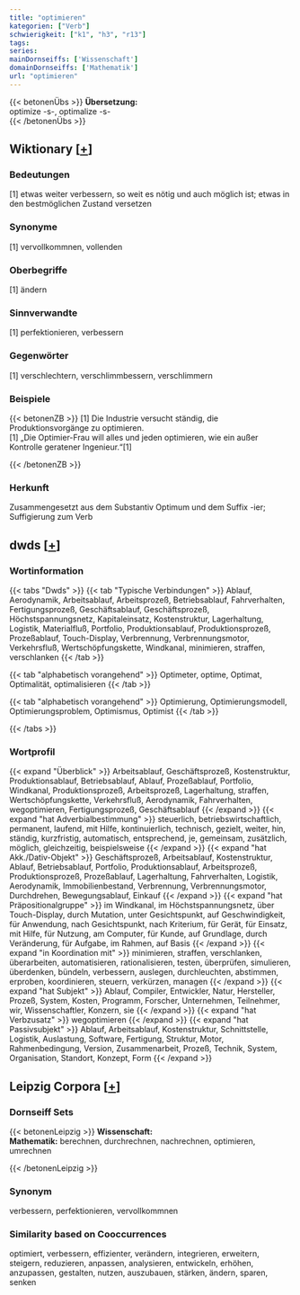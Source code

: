 ```yaml
---
title: "optimieren"
kategorien: ["Verb"]
schwierigkeit: ["k1", "h3", "r13"]
tags:
series:
mainDornseiffs: ['Wissenschaft']
domainDornseiffs: ['Mathematik']
url: "optimieren"
---
```


{{< betonenÜbs >}}
**Übersetzung:**  
optimize -s-, optimalize -s-  
{{< /betonenÜbs >}}

## Wiktionary [[+](https://de.wiktionary.org/wiki/optimieren)]

### Bedeutungen
[1] etwas weiter verbessern, so weit es nötig und auch möglich ist; etwas in den bestmöglichen Zustand versetzen  

### Synonyme
[1] vervollkommnen, vollenden  

### Oberbegriffe
[1] ändern  

### Sinnverwandte
[1] perfektionieren, verbessern  

### Gegenwörter
[1] verschlechtern, verschlimmbessern, verschlimmern  

### Beispiele
{{< betonenZB >}}
[1] Die Industrie versucht ständig, die Produktionsvorgänge zu optimieren.  
[1] „Die Optimier-Frau will alles und jeden optimieren, wie ein außer Kontrolle geratener Ingenieur.“[1]  

{{< /betonenZB >}}
### Herkunft
Zusammengesetzt aus dem Substantiv Optimum und dem Suffix -ier; Suffigierung zum Verb  



## dwds [[+](https://www.dwds.de/wb/optimieren)]

### Wortinformation
{{< tabs "Dwds" >}}
{{< tab "Typische Verbindungen" >}}
Ablauf, Aerodynamik, Arbeitsablauf, Arbeitsprozeß, Betriebsablauf, Fahrverhalten, Fertigungsprozeß, Geschäftsablauf, Geschäftsprozeß, Höchstspannungsnetz, Kapitaleinsatz, Kostenstruktur, Lagerhaltung, Logistik, Materialfluß, Portfolio, Produktionsablauf, Produktionsprozeß, Prozeßablauf, Touch-Display, Verbrennung, Verbrennungsmotor, Verkehrsfluß, Wertschöpfungskette, Windkanal, minimieren, straffen, verschlanken
{{< /tab >}}

{{< tab "alphabetisch vorangehend" >}}
Optimeter, optime, Optimat, Optimalität, optimalisieren
{{< /tab >}}

{{< tab "alphabetisch vorangehend" >}}
Optimierung, Optimierungsmodell, Optimierungsproblem, Optimismus, Optimist
{{< /tab >}}

{{< /tabs >}}

### Wortprofil
{{< expand "Überblick" >}} Arbeitsablauf, Geschäftsprozeß, Kostenstruktur, Produktionsablauf, Betriebsablauf, Ablauf, Prozeßablauf, Portfolio, Windkanal, Produktionsprozeß, Arbeitsprozeß, Lagerhaltung, straffen, Wertschöpfungskette, Verkehrsfluß, Aerodynamik, Fahrverhalten, wegoptimieren, Fertigungsprozeß, Geschäftsablauf {{< /expand >}}
{{< expand "hat Adverbialbestimmung" >}} steuerlich, betriebswirtschaftlich, permanent, laufend, mit Hilfe, kontinuierlich, technisch, gezielt, weiter, hin, ständig, kurzfristig, automatisch, entsprechend, je, gemeinsam, zusätzlich, möglich, gleichzeitig, beispielsweise {{< /expand >}}
{{< expand "hat Akk./Dativ-Objekt" >}} Geschäftsprozeß, Arbeitsablauf, Kostenstruktur, Ablauf, Betriebsablauf, Portfolio, Produktionsablauf, Arbeitsprozeß, Produktionsprozeß, Prozeßablauf, Lagerhaltung, Fahrverhalten, Logistik, Aerodynamik, Immobilienbestand, Verbrennung, Verbrennungsmotor, Durchdrehen, Bewegungsablauf, Einkauf {{< /expand >}}
{{< expand "hat Präpositionalgruppe" >}} im Windkanal, im Höchstspannungsnetz, über Touch-Display, durch Mutation, unter Gesichtspunkt, auf Geschwindigkeit, für Anwendung, nach Gesichtspunkt, nach Kriterium, für Gerät, für Einsatz, mit Hilfe, für Nutzung, am Computer, für Kunde, auf Grundlage, durch Veränderung, für Aufgabe, im Rahmen, auf Basis {{< /expand >}}
{{< expand "in Koordination mit" >}} minimieren, straffen, verschlanken, überarbeiten, automatisieren, rationalisieren, testen, überprüfen, simulieren, überdenken, bündeln, verbessern, auslegen, durchleuchten, abstimmen, erproben, koordinieren, steuern, verkürzen, managen {{< /expand >}}
{{< expand "hat Subjekt" >}} Ablauf, Compiler, Entwickler, Natur, Hersteller, Prozeß, System, Kosten, Programm, Forscher, Unternehmen, Teilnehmer, wir, Wissenschaftler, Konzern, sie {{< /expand >}}
{{< expand "hat Verbzusatz" >}} wegoptimieren {{< /expand >}}
{{< expand "hat Passivsubjekt" >}} Ablauf, Arbeitsablauf, Kostenstruktur, Schnittstelle, Logistik, Auslastung, Software, Fertigung, Struktur, Motor, Rahmenbedingung, Version, Zusammenarbeit, Prozeß, Technik, System, Organisation, Standort, Konzept, Form {{< /expand >}}

## Leipzig Corpora [[+](https://corpora.uni-leipzig.de/en/res?word=optimieren&corpusId=deu_newscrawl-public_2018)]

### Dornseiff Sets
{{< betonenLeipzig >}}
**Wissenschaft:**  
**Mathematik:** berechnen, durchrechnen, nachrechnen, optimieren, umrechnen  

{{< /betonenLeipzig >}}

### Synonym
verbessern, perfektionieren, vervollkommnen


### Similarity based on Cooccurrences
optimiert, verbessern, effizienter, verändern, integrieren, erweitern, steigern, reduzieren, anpassen, analysieren, entwickeln, erhöhen, anzupassen, gestalten, nutzen, auszubauen, stärken, ändern, sparen, senken

